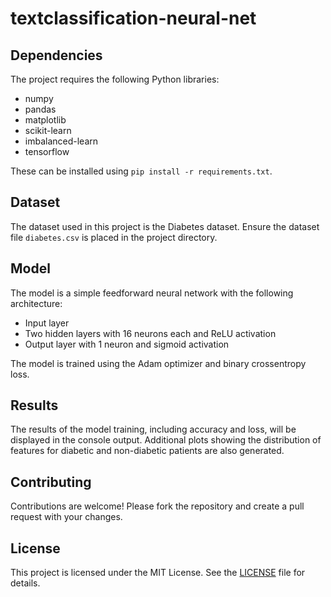 # textclassification-neural-net

## Dependencies

The project requires the following Python libraries:

- numpy
- pandas
- matplotlib
- scikit-learn
- imbalanced-learn
- tensorflow

These can be installed using `pip install -r requirements.txt`.

## Dataset

The dataset used in this project is the Diabetes dataset. Ensure the dataset file `diabetes.csv` is placed in the project directory.

## Model

The model is a simple feedforward neural network with the following architecture:

- Input layer
- Two hidden layers with 16 neurons each and ReLU activation
- Output layer with 1 neuron and sigmoid activation

The model is trained using the Adam optimizer and binary crossentropy loss.

## Results

The results of the model training, including accuracy and loss, will be displayed in the console output. Additional plots showing the distribution of features for diabetic and non-diabetic patients are also generated.

## Contributing

Contributions are welcome! Please fork the repository and create a pull request with your changes.

## License

This project is licensed under the MIT License. See the [LICENSE](LICENSE) file for details.
